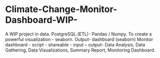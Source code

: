 # Climate-Change-Monitor-Dashboard-WIP-
A WIP project in data.  PostgreSQL.(ETL)- Pandas / Numpy. To create a powerful visualization - seaborn. Output- dashboard (seaborn) Monitor dashboard - script - shareable - input – output- Data Analysis, Data Gathering, Data Visualizations, Summary Report, Monitoring Dashboard.
